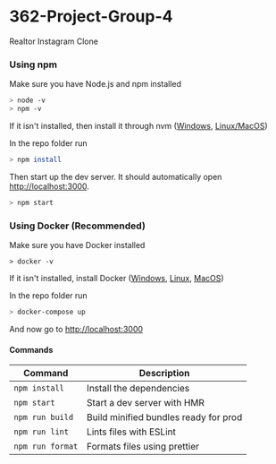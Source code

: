 # 362-Project-Group-4

Realtor Instagram Clone

### Using npm

Make sure you have Node.js and npm installed

```bash
> node -v
> npm -v
```

If it isn't installed, then install it through nvm ([Windows](https://learn.microsoft.com/en-us/windows/dev-environment/javascript/nodejs-on-windows#install-nvm-windows-nodejs-and-npm), [Linux/MacOS](https://github.com/nvm-sh/nvm#installing-and-updating))

In the repo folder run

```bash
> npm install
```

Then start up the dev server. It should automatically open [http://localhost:3000](http://localhost:3000).

```bash
> npm start
```

### Using Docker (Recommended)

Make sure you have Docker installed

```
> docker -v
```

If it isn't installed, install Docker ([Windows](https://docs.docker.com/desktop/install/windows-install/), [Linux](https://docs.docker.com/desktop/install/linux-install/), [MacOS](https://docs.docker.com/desktop/install/mac-install/))

In the repo folder run

```bash
> docker-compose up
```

And now go to [http://localhost:3000](http://localhost:3000)

#### Commands

| Command          | Description                           |
| ---------------- | ------------------------------------- |
| `npm install`    | Install the dependencies              |
| `npm start`      | Start a dev server with HMR           |
| `npm run build`  | Build minified bundles ready for prod |
| `npm run lint`   | Lints files with ESLint               |
| `npm run format` | Formats files using prettier          |
